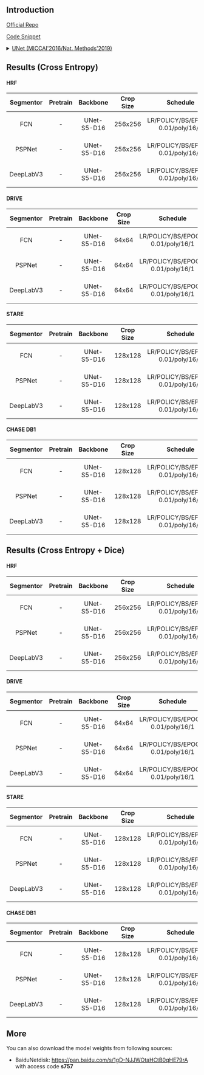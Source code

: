 ## Introduction

<a href="http://lmb.informatik.uni-freiburg.de/people/ronneber/u-net">Official Repo</a>

<a href="https://github.com/SegmentationBLWX/sssegmentation/blob/main/ssseg/modules/models/backbones/unet.py">Code Snippet</a>

<details>
<summary align="left"><a href="https://arxiv.org/pdf/1505.04597.pdf">UNet (MICCAI'2016/Nat. Methods'2019)</a></summary>

```latex
@inproceedings{ronneberger2015u,
    title={U-net: Convolutional networks for biomedical image segmentation},
    author={Ronneberger, Olaf and Fischer, Philipp and Brox, Thomas},
    booktitle={International Conference on Medical image computing and computer-assisted intervention},
    pages={234--241},
    year={2015},
    organization={Springer}
}
```

</details>


## Results (Cross Entropy)

#### HRF

| Segmentor     | Pretrain               | Backbone     | Crop Size  | Schedule                             | Train/Eval Set  | mDice  | Dice   | Download                                                                                                                                                                                                                                                                                                                                                                     |
| :-:           | :-:                    | :-:          | :-:        | :-:                                  | :-:             | :-:    | :-:    | :-:                                                                                                                                                                                                                                                                                                                                                                          |
| FCN           | -                      | UNet-S5-D16  | 256x256    | LR/POLICY/BS/EPOCH: 0.01/poly/16/1   | train/val       |        |        | [cfg](https://raw.githubusercontent.com/SegmentationBLWX/sssegmentation/main/ssseg/configs/unet/fcn_unets5os16_hrf.py) &#124; [model](https://github.com/SegmentationBLWX/modelstore/releases/download/ssseg_unet/fcn_unets5os16_hrf.pth) &#124; [log](https://github.com/SegmentationBLWX/modelstore/releases/download/ssseg_unet/fcn_unets5os16_hrf.log)                   |
| PSPNet        | -                      | UNet-S5-D16  | 256x256    | LR/POLICY/BS/EPOCH: 0.01/poly/16/1   | train/val       |        |        | [cfg](https://raw.githubusercontent.com/SegmentationBLWX/sssegmentation/main/ssseg/configs/unet/pspnet_unets5os16_hrf.py) &#124; [model](https://github.com/SegmentationBLWX/modelstore/releases/download/ssseg_unet/pspnet_unets5os16_hrf.pth) &#124; [log](https://github.com/SegmentationBLWX/modelstore/releases/download/ssseg_unet/pspnet_unets5os16_hrf.log)          |
| DeepLabV3     | -                      | UNet-S5-D16  | 256x256    | LR/POLICY/BS/EPOCH: 0.01/poly/16/1   | train/val       |        |        | [cfg](https://raw.githubusercontent.com/SegmentationBLWX/sssegmentation/main/ssseg/configs/unet/deeplabv3_unets5os16_hrf.py) &#124; [model](https://github.com/SegmentationBLWX/modelstore/releases/download/ssseg_unet/deeplabv3_unets5os16_hrf.pth) &#124; [log](https://github.com/SegmentationBLWX/modelstore/releases/download/ssseg_unet/deeplabv3_unets5os16_hrf.log) |

#### DRIVE

| Segmentor     | Pretrain               | Backbone     | Crop Size  | Schedule                             | Train/Eval Set  | mDice  | Dice   | Download                                                                                                                                                                                                                                                                                                                                                                           |
| :-:           | :-:                    | :-:          | :-:        | :-:                                  | :-:             | :-:    | :-:    | :-:                                                                                                                                                                                                                                                                                                                                                                                |
| FCN           | -                      | UNet-S5-D16  | 64x64      | LR/POLICY/BS/EPOCH: 0.01/poly/16/1   | train/val       |        |        | [cfg](https://raw.githubusercontent.com/SegmentationBLWX/sssegmentation/main/ssseg/configs/unet/fcn_unets5os16_drive.py) &#124; [model](https://github.com/SegmentationBLWX/modelstore/releases/download/ssseg_unet/fcn_unets5os16_drive.pth) &#124; [log](https://github.com/SegmentationBLWX/modelstore/releases/download/ssseg_unet/fcn_unets5os16_drive.log)                   |
| PSPNet        | -                      | UNet-S5-D16  | 64x64      | LR/POLICY/BS/EPOCH: 0.01/poly/16/1   | train/val       |        |        | [cfg](https://raw.githubusercontent.com/SegmentationBLWX/sssegmentation/main/ssseg/configs/unet/pspnet_unets5os16_drive.py) &#124; [model](https://github.com/SegmentationBLWX/modelstore/releases/download/ssseg_unet/pspnet_unets5os16_drive.pth) &#124; [log](https://github.com/SegmentationBLWX/modelstore/releases/download/ssseg_unet/pspnet_unets5os16_drive.log)          |
| DeepLabV3     | -                      | UNet-S5-D16  | 64x64      | LR/POLICY/BS/EPOCH: 0.01/poly/16/1   | train/val       |        |        | [cfg](https://raw.githubusercontent.com/SegmentationBLWX/sssegmentation/main/ssseg/configs/unet/deeplabv3_unets5os16_drive.py) &#124; [model](https://github.com/SegmentationBLWX/modelstore/releases/download/ssseg_unet/deeplabv3_unets5os16_drive.pth) &#124; [log](https://github.com/SegmentationBLWX/modelstore/releases/download/ssseg_unet/deeplabv3_unets5os16_drive.log) |

#### STARE

| Segmentor     | Pretrain               | Backbone     | Crop Size  | Schedule                             | Train/Eval Set  | mDice  | Dice   | Download                                                                                                                                                                                                                                                                                                                                                                           |
| :-:           | :-:                    | :-:          | :-:        | :-:                                  | :-:             | :-:    | :-:    | :-:                                                                                                                                                                                                                                                                                                                                                                                |
| FCN           | -                      | UNet-S5-D16  | 128x128    | LR/POLICY/BS/EPOCH: 0.01/poly/16/1   | train/val       |        |        | [cfg](https://raw.githubusercontent.com/SegmentationBLWX/sssegmentation/main/ssseg/configs/unet/fcn_unets5os16_stare.py) &#124; [model](https://github.com/SegmentationBLWX/modelstore/releases/download/ssseg_unet/fcn_unets5os16_stare.pth) &#124; [log](https://github.com/SegmentationBLWX/modelstore/releases/download/ssseg_unet/fcn_unets5os16_stare.log)                   |
| PSPNet        | -                      | UNet-S5-D16  | 128x128    | LR/POLICY/BS/EPOCH: 0.01/poly/16/1   | train/val       |        |        | [cfg](https://raw.githubusercontent.com/SegmentationBLWX/sssegmentation/main/ssseg/configs/unet/pspnet_unets5os16_stare.py) &#124; [model](https://github.com/SegmentationBLWX/modelstore/releases/download/ssseg_unet/pspnet_unets5os16_stare.pth) &#124; [log](https://github.com/SegmentationBLWX/modelstore/releases/download/ssseg_unet/pspnet_unets5os16_stare.log)          |
| DeepLabV3     | -                      | UNet-S5-D16  | 128x128    | LR/POLICY/BS/EPOCH: 0.01/poly/16/1   | train/val       |        |        | [cfg](https://raw.githubusercontent.com/SegmentationBLWX/sssegmentation/main/ssseg/configs/unet/deeplabv3_unets5os16_stare.py) &#124; [model](https://github.com/SegmentationBLWX/modelstore/releases/download/ssseg_unet/deeplabv3_unets5os16_stare.pth) &#124; [log](https://github.com/SegmentationBLWX/modelstore/releases/download/ssseg_unet/deeplabv3_unets5os16_stare.log) |

#### CHASE DB1

| Segmentor     | Pretrain               | Backbone     | Crop Size  | Schedule                             | Train/Eval Set | mDice  | Dice   | Download                                                                                                                                                                                                                                                                                                                                                                                    |
| :-:           | :-:                    | :-:          | :-:        | :-:                                  | :-:            | :-:    | :-:    | :-:                                                                                                                                                                                                                                                                                                                                                                                         |
| FCN           | -                      | UNet-S5-D16  | 128x128    | LR/POLICY/BS/EPOCH: 0.01/poly/16/1   | train/val      | 89.52% | 80.36% | [cfg](https://raw.githubusercontent.com/SegmentationBLWX/sssegmentation/main/ssseg/configs/unet/fcn_unets5os16_chasedb1.py) &#124; [model](https://github.com/SegmentationBLWX/modelstore/releases/download/ssseg_unet/fcn_unets5os16_chasedb1.pth) &#124; [log](https://github.com/SegmentationBLWX/modelstore/releases/download/ssseg_unet/fcn_unets5os16_chasedb1.log)                   |
| PSPNet        | -                      | UNet-S5-D16  | 128x128    | LR/POLICY/BS/EPOCH: 0.01/poly/16/1   | train/val      | 89.57% | 80.48% | [cfg](https://raw.githubusercontent.com/SegmentationBLWX/sssegmentation/main/ssseg/configs/unet/pspnet_unets5os16_chasedb1.py) &#124; [model](https://github.com/SegmentationBLWX/modelstore/releases/download/ssseg_unet/pspnet_unets5os16_chasedb1.pth) &#124; [log](https://github.com/SegmentationBLWX/modelstore/releases/download/ssseg_unet/pspnet_unets5os16_chasedb1.log)          |
| DeepLabV3     | -                      | UNet-S5-D16  | 128x128    | LR/POLICY/BS/EPOCH: 0.01/poly/16/1   | train/val      | 89.60% | 80.53% | [cfg](https://raw.githubusercontent.com/SegmentationBLWX/sssegmentation/main/ssseg/configs/unet/deeplabv3_unets5os16_chasedb1.py) &#124; [model](https://github.com/SegmentationBLWX/modelstore/releases/download/ssseg_unet/deeplabv3_unets5os16_chasedb1.pth) &#124; [log](https://github.com/SegmentationBLWX/modelstore/releases/download/ssseg_unet/deeplabv3_unets5os16_chasedb1.log) |


## Results (Cross Entropy + Dice)

#### HRF

| Segmentor     | Pretrain               | Backbone     | Crop Size  | Schedule                             | Train/Eval Set  | mDice  | Dice   | Download                                                                                                                                                                                                                                                                                                                                                                                          |
| :-:           | :-:                    | :-:          | :-:        | :-:                                  | :-:             | :-:    | :-:    | :-:                                                                                                                                                                                                                                                                                                                                                                                               |
| FCN           | -                      | UNet-S5-D16  | 256x256    | LR/POLICY/BS/EPOCH: 0.01/poly/16/1   | train/val       |        |        | [cfg](https://raw.githubusercontent.com/SegmentationBLWX/sssegmentation/main/ssseg/configs/unet/fcn_unets5os16_cedice_hrf.py) &#124; [model](https://github.com/SegmentationBLWX/modelstore/releases/download/ssseg_unet/fcn_unets5os16_cedice_hrf.pth) &#124; [log](https://github.com/SegmentationBLWX/modelstore/releases/download/ssseg_unet/fcn_unets5os16_cedice_hrf.log)                   |
| PSPNet        | -                      | UNet-S5-D16  | 256x256    | LR/POLICY/BS/EPOCH: 0.01/poly/16/1   | train/val       |        |        | [cfg](https://raw.githubusercontent.com/SegmentationBLWX/sssegmentation/main/ssseg/configs/unet/pspnet_unets5os16_cedice_hrf.py) &#124; [model](https://github.com/SegmentationBLWX/modelstore/releases/download/ssseg_unet/pspnet_unets5os16_cedice_hrf.pth) &#124; [log](https://github.com/SegmentationBLWX/modelstore/releases/download/ssseg_unet/pspnet_unets5os16_cedice_hrf.log)          |
| DeepLabV3     | -                      | UNet-S5-D16  | 256x256    | LR/POLICY/BS/EPOCH: 0.01/poly/16/1   | train/val       |        |        | [cfg](https://raw.githubusercontent.com/SegmentationBLWX/sssegmentation/main/ssseg/configs/unet/deeplabv3_unets5os16_cedice_hrf.py) &#124; [model](https://github.com/SegmentationBLWX/modelstore/releases/download/ssseg_unet/deeplabv3_unets5os16_cedice_hrf.pth) &#124; [log](https://github.com/SegmentationBLWX/modelstore/releases/download/ssseg_unet/deeplabv3_unets5os16_cedice_hrf.log) |

#### DRIVE

| Segmentor     | Pretrain               | Backbone     | Crop Size  | Schedule                             | Train/Eval Set  | mDice  | Dice   | Download                                                                                                                                                                                                                                                                                                                                                                                                |
| :-:           | :-:                    | :-:          | :-:        | :-:                                  | :-:             | :-:    | :-:    | :-:                                                                                                                                                                                                                                                                                                                                                                                                     |
| FCN           | -                      | UNet-S5-D16  | 64x64      | LR/POLICY/BS/EPOCH: 0.01/poly/16/1   | train/val       |        |        | [cfg](https://raw.githubusercontent.com/SegmentationBLWX/sssegmentation/main/ssseg/configs/unet/fcn_unets5os16_cedice_drive.py) &#124; [model](https://github.com/SegmentationBLWX/modelstore/releases/download/ssseg_unet/fcn_unets5os16_cedice_drive.pth) &#124; [log](https://github.com/SegmentationBLWX/modelstore/releases/download/ssseg_unet/fcn_unets5os16_cedice_drive.log)                   |
| PSPNet        | -                      | UNet-S5-D16  | 64x64      | LR/POLICY/BS/EPOCH: 0.01/poly/16/1   | train/val       |        |        | [cfg](https://raw.githubusercontent.com/SegmentationBLWX/sssegmentation/main/ssseg/configs/unet/pspnet_unets5os16_cedice_drive.py) &#124; [model](https://github.com/SegmentationBLWX/modelstore/releases/download/ssseg_unet/pspnet_unets5os16_cedice_drive.pth) &#124; [log](https://github.com/SegmentationBLWX/modelstore/releases/download/ssseg_unet/pspnet_unets5os16_cedice_drive.log)          |
| DeepLabV3     | -                      | UNet-S5-D16  | 64x64      | LR/POLICY/BS/EPOCH: 0.01/poly/16/1   | train/val       |        |        | [cfg](https://raw.githubusercontent.com/SegmentationBLWX/sssegmentation/main/ssseg/configs/unet/deeplabv3_unets5os16_cedice_drive.py) &#124; [model](https://github.com/SegmentationBLWX/modelstore/releases/download/ssseg_unet/deeplabv3_unets5os16_cedice_drive.pth) &#124; [log](https://github.com/SegmentationBLWX/modelstore/releases/download/ssseg_unet/deeplabv3_unets5os16_cedice_drive.log) |

#### STARE

| Segmentor     | Pretrain               | Backbone     | Crop Size  | Schedule                             | Train/Eval Set  | mDice  | Dice   | Download                                                                                                                                                                                                                                                                                                                                                                                                |
| :-:           | :-:                    | :-:          | :-:        | :-:                                  | :-:             | :-:    | :-:    | :-:                                                                                                                                                                                                                                                                                                                                                                                                     |
| FCN           | -                      | UNet-S5-D16  | 128x128    | LR/POLICY/BS/EPOCH: 0.01/poly/16/1   | train/val       |        |        | [cfg](https://raw.githubusercontent.com/SegmentationBLWX/sssegmentation/main/ssseg/configs/unet/fcn_unets5os16_cedice_stare.py) &#124; [model](https://github.com/SegmentationBLWX/modelstore/releases/download/ssseg_unet/fcn_unets5os16_cedice_stare.pth) &#124; [log](https://github.com/SegmentationBLWX/modelstore/releases/download/ssseg_unet/fcn_unets5os16_cedice_stare.log)                   |
| PSPNet        | -                      | UNet-S5-D16  | 128x128    | LR/POLICY/BS/EPOCH: 0.01/poly/16/1   | train/val       |        |        | [cfg](https://raw.githubusercontent.com/SegmentationBLWX/sssegmentation/main/ssseg/configs/unet/pspnet_unets5os16_cedice_stare.py) &#124; [model](https://github.com/SegmentationBLWX/modelstore/releases/download/ssseg_unet/pspnet_unets5os16_cedice_stare.pth) &#124; [log](https://github.com/SegmentationBLWX/modelstore/releases/download/ssseg_unet/pspnet_unets5os16_cedice_stare.log)          |
| DeepLabV3     | -                      | UNet-S5-D16  | 128x128    | LR/POLICY/BS/EPOCH: 0.01/poly/16/1   | train/val       |        |        | [cfg](https://raw.githubusercontent.com/SegmentationBLWX/sssegmentation/main/ssseg/configs/unet/deeplabv3_unets5os16_cedice_stare.py) &#124; [model](https://github.com/SegmentationBLWX/modelstore/releases/download/ssseg_unet/deeplabv3_unets5os16_cedice_stare.pth) &#124; [log](https://github.com/SegmentationBLWX/modelstore/releases/download/ssseg_unet/deeplabv3_unets5os16_cedice_stare.log) |

#### CHASE DB1

| Segmentor     | Pretrain               | Backbone     | Crop Size  | Schedule                             | Train/Eval Set | mDice  | Dice   | Download                                                                                                                                                                                                                                                                                                                                                                                                         |
| :-:           | :-:                    | :-:          | :-:        | :-:                                  | :-:            | :-:    | :-:    | :-:                                                                                                                                                                                                                                                                                                                                                                                                              |
| FCN           | -                      | UNet-S5-D16  | 128x128    | LR/POLICY/BS/EPOCH: 0.01/poly/16/1   | train/val      | 89.59% | 80.50% | [cfg](https://raw.githubusercontent.com/SegmentationBLWX/sssegmentation/main/ssseg/configs/unet/fcn_unets5os16_cedice_chasedb1.py) &#124; [model](https://github.com/SegmentationBLWX/modelstore/releases/download/ssseg_unet/fcn_unets5os16_cedice_chasedb1.pth) &#124; [log](https://github.com/SegmentationBLWX/modelstore/releases/download/ssseg_unet/fcn_unets5os16_cedice_chasedb1.log)                   |
| PSPNet        | -                      | UNet-S5-D16  | 128x128    | LR/POLICY/BS/EPOCH: 0.01/poly/16/1   | train/val      | 89.51% | 80.37% | [cfg](https://raw.githubusercontent.com/SegmentationBLWX/sssegmentation/main/ssseg/configs/unet/pspnet_unets5os16_cedice_chasedb1.py) &#124; [model](https://github.com/SegmentationBLWX/modelstore/releases/download/ssseg_unet/pspnet_unets5os16_cedice_chasedb1.pth) &#124; [log](https://github.com/SegmentationBLWX/modelstore/releases/download/ssseg_unet/pspnet_unets5os16_cedice_chasedb1.log)          |
| DeepLabV3     | -                      | UNet-S5-D16  | 128x128    | LR/POLICY/BS/EPOCH: 0.01/poly/16/1   | train/val      | 89.56% | 80.44% | [cfg](https://raw.githubusercontent.com/SegmentationBLWX/sssegmentation/main/ssseg/configs/unet/deeplabv3_unets5os16_cedice_chasedb1.py) &#124; [model](https://github.com/SegmentationBLWX/modelstore/releases/download/ssseg_unet/deeplabv3_unets5os16_cedice_chasedb1.pth) &#124; [log](https://github.com/SegmentationBLWX/modelstore/releases/download/ssseg_unet/deeplabv3_unets5os16_cedice_chasedb1.log) |


## More

You can also download the model weights from following sources:

- BaiduNetdisk: https://pan.baidu.com/s/1gD-NJJWOtaHCtB0qHE79rA with access code **s757**